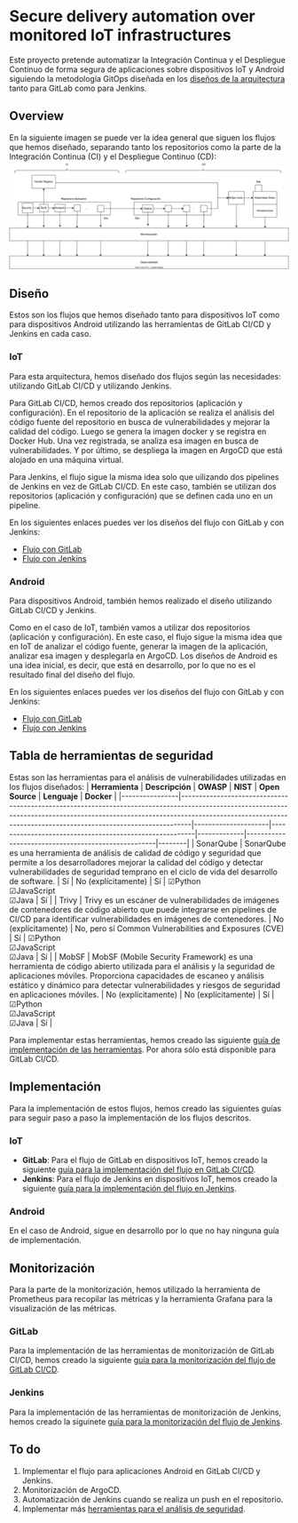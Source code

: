 # Secure delivery automation over monitored IoT infrastructures
Este proyecto pretende automatizar la Integración Continua y el Despliegue Continuo de forma segura de aplicaciones sobre dispositivos IoT y Android siguiendo la metodología GitOps diseñada en los [diseños de la arquitectura](https://github.com/sfl0r3nz05/SecDelivAutoIoT/tree/master/docs/dise%C3%B1o) tanto para GitLab como para Jenkins.

## Overview
En la siguiente imagen se puede ver la idea general que siguen los flujos que hemos diseñado, separando tanto los repositorios como la parte de la Integración Continua (CI) y el Despliegue Continuo (CD):
<img src="https://github.com/sfl0r3nz05/SecDelivAutoIoT/blob/master/docs/images/Overview.svg" alt="Overview">

## Diseño
Estos son los flujos que hemos diseñado tanto para dispositivos IoT como para dispositivos Android utilizando las herramientas de GitLab CI/CD y Jenkins en cada caso.
### IoT
Para esta arquitectura, hemos diseñado dos flujos según las necesidades: utilizando GitLab CI/CD y utilizando Jenkins.

Para GitLab CI/CD, hemos creado dos repositorios (aplicación y configuración). En el repositorio de la aplicación se realiza el análisis del código fuente del repositorio en busca de vulnerabilidades y mejorar la calidad del código. Luego se genera la imagen docker y se registra en Docker Hub. Una vez registrada, se analiza esa imagen en busca de vulnerabilidades. Y por último, se despliega la imagen en ArgoCD que está alojado en una máquina virtual.

Para Jenkins, el flujo sigue la misma idea solo que uilizando dos pipelines de Jenkins en vez de GitLab CI/CD. En este caso, también se utilizan dos repositorios (aplicación y configuración) que se definen cada uno en un pipeline.

En los siguientes enlaces puedes ver los diseños del flujo con GitLab y con Jenkins:
- [Flujo con GitLab](https://github.com/sfl0r3nz05/SecDelivAutoIoT/blob/master/docs/dise%C3%B1o/2.1%20Arquitectura%20Flujo%20GitOps%20IoT%20GitLab.md)
- [Flujo con Jenkins](https://github.com/sfl0r3nz05/SecDelivAutoIoT/blob/master/docs/dise%C3%B1o/2.3%20Arquitectura%20Flujo%20GitOps%20IoT%20Jenkins.md)

### Android
Para dispositivos Android, también hemos realizado el diseño utilizando GitLab CI/CD y Jenkins.

Como en el caso de IoT, también vamos a utilizar dos repositorios (aplicación y configuración). En este caso, el flujo sigue la misma idea que en IoT de analizar el código fuente, generar la imagen de la aplicación, analizar esa imagen y desplegarla en ArgoCD. Los diseños de Android es una idea inicial, es decir, que está en desarrollo, por lo que no es el resultado final del diseño del flujo.

En los siguientes enlaces puedes ver los diseños del flujo con GitLab y con Jenkins:
- [Flujo con GitLab](https://github.com/sfl0r3nz05/SecDelivAutoIoT/blob/master/docs/dise%C3%B1o/2.2%20Arquitectura%20Flujo%20GitOps%20Android%20GitLab.md)
- [Flujo con Jenkins](https://github.com/sfl0r3nz05/SecDelivAutoIoT/blob/master/docs/dise%C3%B1o/2.4%20Arquitectura%20Flujo%20GitOps%20Android%20Jenkins.md)

## Tabla de herramientas de seguridad
Estas son las herramientas para el análisis de vulnerabilidades utilizadas en los flujos diseñados:
| **Herramienta**    | **Descripción**                                                                                                                                                                                                                                 | **OWASP**               | **NIST**                                                   | **Open Source** | **Lenguaje**                                           | **Docker** |
|----------------|---------------------------------------------------------------------------------------------------------------------------------------------------------------------------------------------------------------------------------------------|---------------------|--------------------------------------------------------|-------------|----------------------------------------------------|--------|
| SonarQube      | SonarQube es una herramienta de análisis de calidad de código y seguridad que permite a los desarrolladores mejorar la calidad del código y detectar vulnerabilidades de seguridad temprano en el ciclo de vida del desarrollo de software. | Sí                  | No (explícitamente)                                    | Sí          | ☑Python <br> ☑JavaScript <br> ☑Java | Sí     |
| Trivy          | Trivy es un escáner de vulnerabilidades de imágenes de contenedores de código abierto que puede integrarse en pipelines de CI/CD para identificar vulnerabilidades en imágenes de contenedores.                                             | No (explícitamente) | No, pero sí Common Vulnerabilities and Exposures (CVE) | Sí          | ☑Python <br> ☑JavaScript <br> ☑Java | Sí     |
| MobSF          | MobSF (Mobile Security Framework) es una herramienta de código abierto utilizada para el análisis y la seguridad de aplicaciones móviles. Proporciona capacidades de escaneo y análisis estático y dinámico para detectar vulnerabilidades y riesgos de seguridad en aplicaciones móviles.  | No (explícitamente)  | No (explícitamente)  | Sí  | ☑Python <br> ☑JavaScript <br> ☑Java  | Sí  |

Para implementar estas herramientas, hemos creado las siguiente [guía de implementación de las herramientas](https://github.com/sfl0r3nz05/SecDelivAutoIoT/blob/master/docs/guias/Implementaci%C3%B3n%20herramientas%20GitLab.md). Por ahora sólo está disponible para GitLab CI/CD.

## Implementación
Para la implementación de estos flujos, hemos creado las siguientes guías para seguir paso a paso la implementación de los flujos descritos.
### IoT
- **GitLab**: Para el flujo de GitLab en dispositivos IoT, hemos creado la siguiente [guía para la implementación del flujo en GitLab CI/CD](https://github.com/sfl0r3nz05/SecDelivAutoIoT/blob/master/docs/guias/Ejecuci%C3%B3n%20Pipeline%20Flujo%20CI-CD%20GitLab.md).
- **Jenkins**: Para el flujo de Jenkins en dispositivos IoT, hemos creado la siguiente [guía para la implementación del flujo en Jenkins](https://github.com/sfl0r3nz05/SecDelivAutoIoT/blob/master/docs/guias/Ejecuci%C3%B3n%20Pipeline%20Flujo%20CI-CD%20Jenkins.md).

### Android
En el caso de Android, sigue en desarrollo por lo que no hay ninguna guía de implementación.

## Monitorización
Para la parte de la monitorización, hemos utilizado la herramienta de Prometheus para recopilar las métricas y la herramienta Grafana para la visualización de las métricas.
### GitLab
Para la implementación de las herramientas de monitorización de GitLab CI/CD, hemos creado la siguiente [guía para la monitorización del flujo de GitLab CI/CD](https://github.com/sfl0r3nz05/SecDelivAutoIoT/blob/master/docs/guias/Monitorizaci%C3%B3n%20GitLab%20Prometheus%20Grafana.md).
### Jenkins
Para la implementación de las herramientas de monitorización de Jenkins, hemos creado la siguinete [guía para la monitorización del flujo de Jenkins](https://github.com/sfl0r3nz05/SecDelivAutoIoT/blob/master/docs/guias/Monitorizaci%C3%B3n%20Jenkins%20Prometheus%20Grafana.md).

## To do
1. Implementar el flujo para aplicaciones Android en GitLab CI/CD y Jenkins.
2. Monitorización de ArgoCD.
3. Automatización de Jenkins cuando se realiza un push en el repositorio.
4. Implementar más [herramientas para el análisis de seguridad](https://github.com/sfl0r3nz05/SecDelivAutoIoT/blob/master/docs/Herramientas%20para%20an%C3%A1lisis%20de%20seguridad.md).
